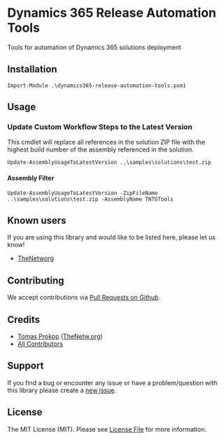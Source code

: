 # Dynamics 365 Release Automation Tools
Tools for automation of Dynamics 365 solutions deployment

## Installation

```
Import-Module .\dynamics365-release-automation-tools.psm1
```

## Usage

### Update Custom Workflow Steps to the Latest Version

This cmdlet will replace all references in the solution ZIP file with the highest build number of the assembly referenced in the solution.

```
Update-AssemblyUsageToLatestVersion ..\samples\solutions\test.zip
```

#### Assembly Filter
```
Update-AssemblyUsageToLatestVersion -ZipFileName ..\samples\solutions\test.zip -AssemblyName TNTGTools
```

## Known users
If you are using this library and would like to be listed here, please let us know!
- [TheNetworg](https://blog.thenetw.org)

## Contributing
We accept contributions via [Pull Requests on Github](https://github.com/TheNetworg/dynamics365-release-automation-tools).

## Credits
- [Tomas Prokop](https://github.com/TomProkop) ([TheNetw.org](https://thenetw.org))
- [All Contributors](https://github.com/TheNetworg/dynamics365-release-automation-tools/contributors)

## Support
If you find a bug or encounter any issue or have a problem/question with this library please create a [new issue](https://github.com/TheNetworg/dynamics365-release-automation-tools/issues).

## License
The MIT License (MIT). Please see [License File](https://github.com/TheNetworg/dynamics365-release-automation-tools/blob/master/LICENSE) for more information.